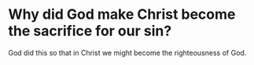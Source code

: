 # Why did God make Christ become the sacrifice for our sin?

God did this so that in Christ we might become the righteousness of God.
